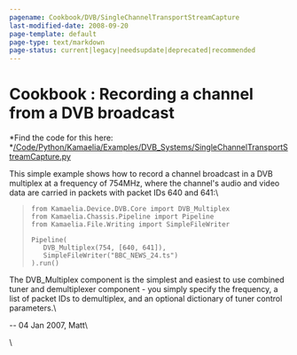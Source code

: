 ```yaml
---
pagename: Cookbook/DVB/SingleChannelTransportStreamCapture
last-modified-date: 2008-09-20
page-template: default
page-type: text/markdown
page-status: current|legacy|needsupdate|deprecated|recommended
---
```

Cookbook : Recording a channel from a DVB broadcast
===================================================

*Find the code for this here:\
*[/Code/Python/Kamaelia/Examples/DVB\_Systems/SingleChannelTransportStreamCapture.py](http://svn.sourceforge.net/viewvc/kamaelia/trunk/Code/Python/Kamaelia/Examples/DVB_Systems/SingleChannelTransportStreamCapture.py?view=markup)

This simple example shows how to record a channel broadcast in a DVB
multiplex at a frequency of 754MHz, where the channel\'s audio and video
data are carried in packets with packet IDs 640 and 641:\

>     from Kamaelia.Device.DVB.Core import DVB_Multiplex
>     from Kamaelia.Chassis.Pipeline import Pipeline
>     from Kamaelia.File.Writing import SimpleFileWriter
>
>     Pipeline(
>        DVB_Multiplex(754, [640, 641]),
>        SimpleFileWriter("BBC_NEWS_24.ts")
>     ).run()

The DVB\_Multiplex component is the simplest and easiest to use combined
tuner and demultiplexer component - you simply specify the frequency, a
list of packet IDs to demultiplex, and an optional dictionary of tuner
control parameters.\

\-- 04 Jan 2007, Matt\

\
